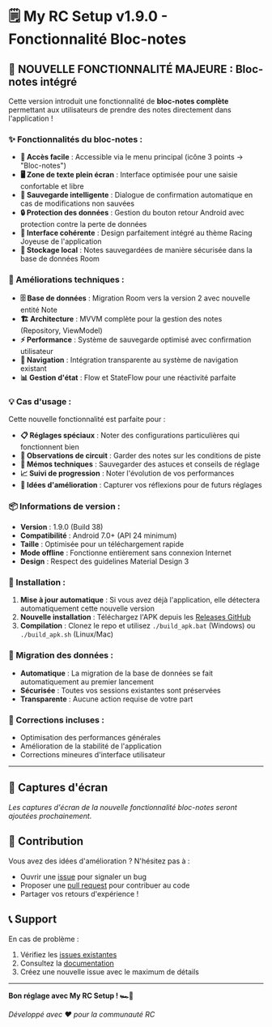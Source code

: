# 🗒️ My RC Setup v1.9.0 - Fonctionnalité Bloc-notes

## 🎉 NOUVELLE FONCTIONNALITÉ MAJEURE : Bloc-notes intégré

Cette version introduit une fonctionnalité de **bloc-notes complète** permettant aux utilisateurs de prendre des notes directement dans l'application !

### ✨ Fonctionnalités du bloc-notes :

- **📝 Accès facile** : Accessible via le menu principal (icône 3 points → "Bloc-notes")
- **🖥️ Zone de texte plein écran** : Interface optimisée pour une saisie confortable et libre
- **💾 Sauvegarde intelligente** : Dialogue de confirmation automatique en cas de modifications non sauvées
- **🔒 Protection des données** : Gestion du bouton retour Android avec protection contre la perte de données
- **🎨 Interface cohérente** : Design parfaitement intégré au thème Racing Joyeuse de l'application
- **📱 Stockage local** : Notes sauvegardées de manière sécurisée dans la base de données Room

### 🔧 Améliorations techniques :

- **🗄️ Base de données** : Migration Room vers la version 2 avec nouvelle entité Note
- **🏗️ Architecture** : MVVM complète pour la gestion des notes (Repository, ViewModel)
- **⚡ Performance** : Système de sauvegarde optimisé avec confirmation utilisateur
- **🧭 Navigation** : Intégration transparente au système de navigation existant
- **📊 Gestion d'état** : Flow et StateFlow pour une réactivité parfaite

### 💡 Cas d'usage :

Cette nouvelle fonctionnalité est parfaite pour :
- **📋 Réglages spéciaux** : Noter des configurations particulières qui fonctionnent bien
- **🏁 Observations de circuit** : Garder des notes sur les conditions de piste
- **🔧 Mémos techniques** : Sauvegarder des astuces et conseils de réglage
- **📈 Suivi de progression** : Noter l'évolution de vos performances
- **💭 Idées d'amélioration** : Capturer vos réflexions pour de futurs réglages

### 📦 Informations de version :

- **Version** : 1.9.0 (Build 38)
- **Compatibilité** : Android 7.0+ (API 24 minimum)
- **Taille** : Optimisée pour un téléchargement rapide
- **Mode offline** : Fonctionne entièrement sans connexion Internet
- **Design** : Respect des guidelines Material Design 3

### 🚀 Installation :

1. **Mise à jour automatique** : Si vous avez déjà l'application, elle détectera automatiquement cette nouvelle version
2. **Nouvelle installation** : Téléchargez l'APK depuis les [Releases GitHub](https://github.com/kapoue/MyRCSetup/releases)
3. **Compilation** : Clonez le repo et utilisez `./build_apk.bat` (Windows) ou `./build_apk.sh` (Linux/Mac)

### 🔄 Migration des données :

- **Automatique** : La migration de la base de données se fait automatiquement au premier lancement
- **Sécurisée** : Toutes vos sessions existantes sont préservées
- **Transparente** : Aucune action requise de votre part

### 🐛 Corrections incluses :

- Optimisation des performances générales
- Amélioration de la stabilité de l'application
- Corrections mineures d'interface utilisateur

---

## 📱 Captures d'écran

*Les captures d'écran de la nouvelle fonctionnalité bloc-notes seront ajoutées prochainement.*

## 🤝 Contribution

Vous avez des idées d'amélioration ? N'hésitez pas à :
- Ouvrir une [issue](https://github.com/kapoue/MyRCSetup/issues) pour signaler un bug
- Proposer une [pull request](https://github.com/kapoue/MyRCSetup/pulls) pour contribuer au code
- Partager vos retours d'expérience !

## 📞 Support

En cas de problème :
1. Vérifiez les [issues existantes](https://github.com/kapoue/MyRCSetup/issues)
2. Consultez la [documentation](https://github.com/kapoue/MyRCSetup/blob/main/README.md)
3. Créez une nouvelle issue avec le maximum de détails

---

**Bon réglage avec My RC Setup ! 🏎️💨**

*Développé avec ❤️ pour la communauté RC*